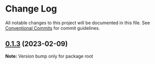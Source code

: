 # Change Log

All notable changes to this project will be documented in this file.
See [Conventional Commits](https://conventionalcommits.org) for commit guidelines.

## [0.1.3](https://github.com/fc86jie/lerna-learn/compare/v0.1.2...v0.1.3) (2023-02-09)

**Note:** Version bump only for package root

